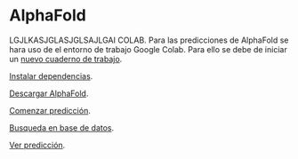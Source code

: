 # AlphaFold
LGJLKASJGLASJGLSAJLGAI COLAB.
Para las predicciones de AlphaFold se hara uso de el entorno de trabajo Google Colab. Para ello se debe de iniciar un [nuevo cuaderno de trabajo](https://colab.research.google.com/?hl=es).

[Instalar dependencias](Archives/Descarga_de_dependencias.txt).

[Descargar AlphaFold](Archives/Descargar_de_AlphaFold.txt).

[Comenzar predicción](Archives/Hacer_prediccion.txt).

[Busqueda en base de datos](Archives/Busqueda_y_prediccion_en_la_base_de_datos.txt).

[Ver predicción](/Archives/Ejecutar_AlphaFold_y_ver_prediccion.txt).
